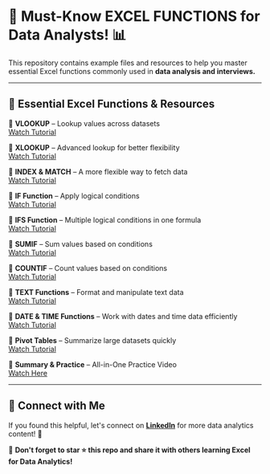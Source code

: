 # 🚀 Must-Know EXCEL FUNCTIONS for Data Analysts! 📊

This repository contains example files and resources to help you master essential Excel functions commonly used in **data analysis and interviews.**

---

## 📌 Essential Excel Functions & Resources

🔹 **VLOOKUP** – Lookup values across datasets  
[Watch Tutorial](https://youtu.be/TDphx23AtqM?si=D4bXCgcKEn3WZSKp)

🔹 **XLOOKUP** – Advanced lookup for better flexibility  
[Watch Tutorial](https://youtu.be/kly0uPIM4IU?si=ULbtDWZY1Z_2ENJO)

🔹 **INDEX & MATCH** – A more flexible way to fetch data  
[Watch Tutorial](https://youtu.be/kly0uPIM4IU?si=ULbtDWZY1Z_2ENJO)

🔹 **IF Function** – Apply logical conditions  
[Watch Tutorial](https://youtu.be/Os5S7B6jkxY?si=PLU8O5nLyYPBJkwz)

🔹 **IFS Function** – Multiple logical conditions in one formula  
[Watch Tutorial](https://youtu.be/AOO1AoTNdZk?si=2QQMO2zAhFiOrZIZ)

🔹 **SUMIF** – Sum values based on conditions  
[Watch Tutorial](https://youtu.be/dI8w0utjUc0?si=tEQySFqUMicryhG9)

🔹 **COUNTIF** – Count values based on conditions  
[Watch Tutorial](https://youtu.be/yoV0l6C_Gn8?si=E_1H91ynbr2wFFjm)

🔹 **TEXT Functions** – Format and manipulate text data  
[Watch Tutorial](https://youtu.be/4mwaiA4rL4o?si=bqQSTkPHbaoGhDmL)

🔹 **DATE & TIME Functions** – Work with dates and time data efficiently  
[Watch Tutorial](https://youtu.be/gksYY-QJj24?si=iyIJrpCj_xVEHuNx)

🔹 **Pivot Tables** – Summarize large datasets quickly  
[Watch Tutorial](https://youtu.be/UsdedFoTA68?si=hKvSpY0sCCpqZ-Ju)

🔹 **Summary & Practice** – All-in-One Practice Video  
[Watch Here](https://youtu.be/B5hayFelHDU?si=l7BIlZxFkoqaLWZk)

---

## 📩 Connect with Me
If you found this helpful, let's connect on **[LinkedIn](https://www.linkedin.com/in/arfa-taj-n/)** for more data analytics content! 🚀

📌 **Don't forget to star ⭐ this repo and share it with others learning Excel for Data Analytics!**
